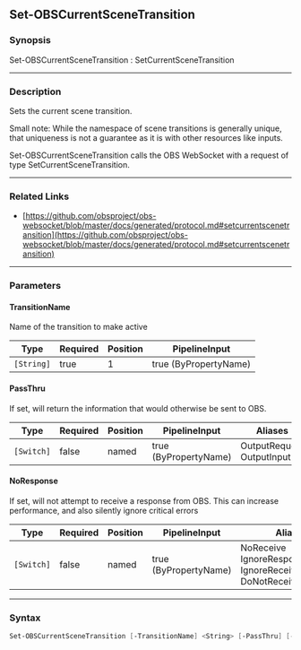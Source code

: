 Set-OBSCurrentSceneTransition
-----------------------------




### Synopsis
Set-OBSCurrentSceneTransition : SetCurrentSceneTransition



---


### Description

Sets the current scene transition.

Small note: While the namespace of scene transitions is generally unique, that uniqueness is not a guarantee as it is with other resources like inputs.


Set-OBSCurrentSceneTransition calls the OBS WebSocket with a request of type SetCurrentSceneTransition.



---


### Related Links
* [https://github.com/obsproject/obs-websocket/blob/master/docs/generated/protocol.md#setcurrentscenetransition](https://github.com/obsproject/obs-websocket/blob/master/docs/generated/protocol.md#setcurrentscenetransition)





---


### Parameters
#### **TransitionName**

Name of the transition to make active






|Type      |Required|Position|PipelineInput        |
|----------|--------|--------|---------------------|
|`[String]`|true    |1       |true (ByPropertyName)|



#### **PassThru**

If set, will return the information that would otherwise be sent to OBS.






|Type      |Required|Position|PipelineInput        |Aliases                      |
|----------|--------|--------|---------------------|-----------------------------|
|`[Switch]`|false   |named   |true (ByPropertyName)|OutputRequest<br/>OutputInput|



#### **NoResponse**

If set, will not attempt to receive a response from OBS.
This can increase performance, and also silently ignore critical errors






|Type      |Required|Position|PipelineInput        |Aliases                                                                |
|----------|--------|--------|---------------------|-----------------------------------------------------------------------|
|`[Switch]`|false   |named   |true (ByPropertyName)|NoReceive<br/>IgnoreResponse<br/>IgnoreReceive<br/>DoNotReceiveResponse|





---


### Syntax
```PowerShell
Set-OBSCurrentSceneTransition [-TransitionName] <String> [-PassThru] [-NoResponse] [<CommonParameters>]
```

